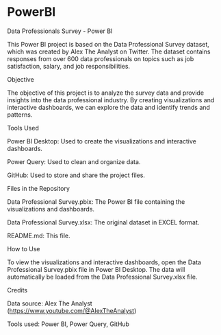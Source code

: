 # PowerBI
Data Professionals Survey - Power BI 

This Power BI project is based on the Data Professional Survey dataset, which was created by Alex The Analyst on Twitter. The dataset contains responses from over 600 data professionals on topics such as job satisfaction, salary, and job responsibilities.

Objective

The objective of this project is to analyze the survey data and provide insights into the data professional industry. By creating visualizations and interactive dashboards, we can explore the data and identify trends and patterns.

Tools Used

Power BI Desktop: Used to create the visualizations and interactive dashboards.

Power Query: Used to clean and organize data.

GitHub: Used to store and share the project files.

Files in the Repository

Data Professional Survey.pbix: The Power BI file containing the visualizations and dashboards.

Data Professional Survey.xlsx: The original dataset in EXCEL format.

README.md: This file.

How to Use

To view the visualizations and interactive dashboards, open the Data Professional Survey.pbix file in Power BI Desktop. The data will automatically be loaded from the Data Professional Survey.xlsx file.

Credits

Data source: Alex The Analyst (https://www.youtube.com/@AlexTheAnalyst)

Tools used: Power BI, Power Query, GitHub
